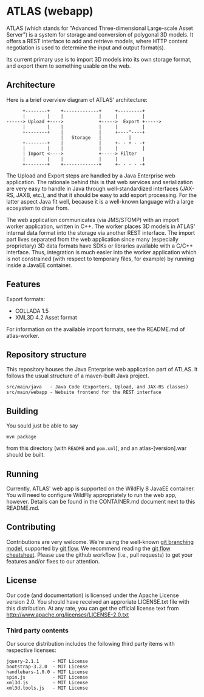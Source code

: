 ATLAS (webapp)
==============

ATLAS (which stands for "Advanced Three-dimensional Large-scale Asset Server") is a system for
storage and conversion of polygonal 3D models. It offers a REST interface to add and retrieve
models, where HTTP content negotiation is used to determine the input and output format(s).

Its current primary use is to import 3D models into its own storage format, and export them
to something usable on the web.


Architecture
------------

Here is a brief overview diagram of ATLAS' architecture: 

          +--------+    +-------------+     +---------+
          |        |    |             |     |         |
    ------> Upload +---->             +----->  Export +----->
          |        |    |             |     |         |
          +--------+    |             |     +----^----+
                        |   Storage   |          |
          +--------+    |             |     +- - + - -+
          |        |    |             |     |         |      
          | Import <---->             +-----> Filter
          |        |    |             |     |         |
          +--------+    +-------------+     +- - - - -+


The Upload and Export steps are handled by a Java Enterprise web application. The rationale behind
this is that web services and serialization are very easy to handle in Java through well-standardized
interfaces (JAX-RS, JAXB, etc.), and that it should be easy to add export processing. For the latter
aspect Java fit well, because it is a well-known language with a large ecosystem to draw from.

The web application communicates (via JMS/STOMP) with an import worker application, written in C++.
The worker places 3D models in ATLAS' internal data format into the storage via another REST interface. 
The import part lives separated from the web application since many (especially proprietary) 3D data
formats have SDKs or libraries available with a C/C++ interface. Thus, integration is much easier into
the worker application which is not constrained (with respect to temporary files, for example) 
by running inside a JavaEE container.


Features
--------

Export formats:

* COLLADA 1.5
* XML3D 4.2 Asset format

For information on the available import formats, see the README.md of atlas-worker.


Repository structure
--------------------

This repository houses the Java Enterprise web application part of ATLAS.
It follows the usual structure of a maven-built Java project.

    src/main/java   - Java Code (Exporters, Upload, and JAX-RS classes)
    src/main/webapp - Website frontend for the REST interface


Building
--------

You sould just be able to say

    mvn package

from this directory (with `README` and `pom.xml`), and an atlas-[version].war should be built.


Running
-------

Currently, ATLAS' web app is supported on the WildFly 8 JavaEE container. You will need to configure WildFly appropriately to run the web app, however. Details can be found in the CONTAINER.md document next to this README.md.


Contributing
------------

Contributions are very welcome. We're using the well-known [git branching model](http://nvie.com/posts/a-successful-git-branching-model/), supported by [git flow](https://github.com/nvie/gitflow). We recommend reading the [git flow cheatsheet](http://danielkummer.github.io/git-flow-cheatsheet/).
Please use the github workflow (i.e., pull requests) to get your features and/or fixes to our attention.


License
-------

Our code (and documentation) is licensed under the Apache License version 2.0. You should have received an approriate LICENSE.txt file with this distribution. At any rate, you can get the official license text from http://www.apache.org/licenses/LICENSE-2.0.txt

### Third party contents ###

Our source distribution includes the following third party items with respective licenses:

    jquery-2.1.1     - MIT License
    bootstrap-3.2.0  - MIT License
    handlebars-1.0.0 - MIT License
    spin.js          - MIT License
    xml3d.js         - MIT License
    xml3d.tools.js   - MIT License
